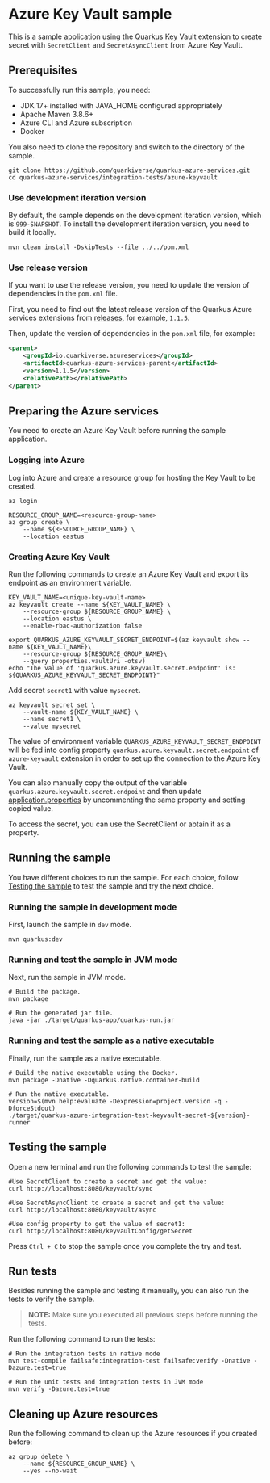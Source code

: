 # Azure Key Vault sample

This is a sample application using the Quarkus Key Vault extension to create secret with `SecretClient` and `SecretAsyncClient` from Azure Key Vault.

## Prerequisites

To successfully run this sample, you need:

* JDK 17+ installed with JAVA_HOME configured appropriately
* Apache Maven 3.8.6+
* Azure CLI and Azure subscription
* Docker

You also need to clone the repository and switch to the directory of the sample.

```
git clone https://github.com/quarkiverse/quarkus-azure-services.git
cd quarkus-azure-services/integration-tests/azure-keyvault
```

### Use development iteration version

By default, the sample depends on the development iteration version, which is `999-SNAPSHOT`. To install the development
iteration version, you need to build it locally.

```
mvn clean install -DskipTests --file ../../pom.xml
```

### Use release version

If you want to use the release version, you need to update the version of dependencies in the `pom.xml` file.

First, you need to find out the latest release version of the Quarkus Azure services extensions
from [releases](https://github.com/quarkiverse/quarkus-azure-services/releases), for example, `1.1.5`.

Then, update the version of dependencies in the `pom.xml` file, for example:

```xml
<parent>
    <groupId>io.quarkiverse.azureservices</groupId>
    <artifactId>quarkus-azure-services-parent</artifactId>
    <version>1.1.5</version>
    <relativePath></relativePath>
</parent>
```

## Preparing the Azure services

You need to create an Azure Key Vault before running the sample application.

### Logging into Azure

Log into Azure and create a resource group for hosting the Key Vault to be created.

```
az login

RESOURCE_GROUP_NAME=<resource-group-name>
az group create \
    --name ${RESOURCE_GROUP_NAME} \
    --location eastus
```

### Creating Azure Key Vault

Run the following commands to create an Azure Key Vault and export its endpoint as an environment variable.

```
KEY_VAULT_NAME=<unique-key-vault-name>
az keyvault create --name ${KEY_VAULT_NAME} \
    --resource-group ${RESOURCE_GROUP_NAME} \
    --location eastus \
    --enable-rbac-authorization false

export QUARKUS_AZURE_KEYVAULT_SECRET_ENDPOINT=$(az keyvault show --name ${KEY_VAULT_NAME}\
    --resource-group ${RESOURCE_GROUP_NAME}\
    --query properties.vaultUri -otsv)
echo "The value of 'quarkus.azure.keyvault.secret.endpoint' is: ${QUARKUS_AZURE_KEYVAULT_SECRET_ENDPOINT}"
```

Add secret `secret1` with value `mysecret`.

```
az keyvault secret set \
    --vault-name ${KEY_VAULT_NAME} \
    --name secret1 \
    --value mysecret
```

The value of environment variable `QUARKUS_AZURE_KEYVAULT_SECRET_ENDPOINT` will be fed into config
property `quarkus.azure.keyvault.secret.endpoint` of `azure-keyvault` extension in order to set up the
connection to the Azure Key Vault.

You can also manually copy the output of the variable `quarkus.azure.keyvault.secret.endpoint` and then
update [application.properties](src/main/resources/application.properties) by uncommenting the
same property and setting copied value.

To access the secret, you can use the SecretClient or abtain it as a property.

## Running the sample

You have different choices to run the sample. For each choice, follow [Testing the sample](#testing-the-sample) to test the sample and try the next choice.

### Running the sample in development mode

First, launch the sample in `dev` mode.

```
mvn quarkus:dev
```

### Running and test the sample in JVM mode

Next, run the sample in JVM mode. 

```
# Build the package.
mvn package

# Run the generated jar file.
java -jar ./target/quarkus-app/quarkus-run.jar
```

### Running and test the sample as a native executable

Finally, run the sample as a native executable.

```
# Build the native executable using the Docker.
mvn package -Dnative -Dquarkus.native.container-build

# Run the native executable.
version=$(mvn help:evaluate -Dexpression=project.version -q -DforceStdout)
./target/quarkus-azure-integration-test-keyvault-secret-${version}-runner
```

## Testing the sample

Open a new terminal and run the following commands to test the sample:

```
#Use SecretClient to create a secret and get the value:
curl http://localhost:8080/keyvault/sync

#Use SecretAsyncClient to create a secret and get the value:
curl http://localhost:8080/keyvault/async

#Use config property to get the value of secret1:
curl http://localhost:8080/keyvaultConfig/getSecret
```

Press `Ctrl + C` to stop the sample once you complete the try and test.

## Run tests

Besides running the sample and testing it manually, you can also run the tests to verify the sample.

> **NOTE:** Make sure you executed all previous steps before running the tests.

Run the following command to run the tests:

```
# Run the integration tests in native mode
mvn test-compile failsafe:integration-test failsafe:verify -Dnative -Dazure.test=true

# Run the unit tests and integration tests in JVM mode
mvn verify -Dazure.test=true
```

## Cleaning up Azure resources

Run the following command to clean up the Azure resources if you created before:

```
az group delete \
    --name ${RESOURCE_GROUP_NAME} \
    --yes --no-wait
```